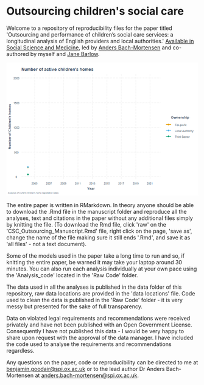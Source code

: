 # Outsourcing children's social care

Welcome to a repository of reproducibility files for the paper titled 'Outsourcing and performance of children’s social care services: a longitudinal analysis of English providers and local authorities.' [Available in Social Science and Medicine](https://www.sciencedirect.com/science/article/pii/S0277953622006293), led by [Anders Bach-Mortensen](https://www.spi.ox.ac.uk/people/anders-bach-mortensen) and co-authored by myself and [Jane Barlow](https://www.spi.ox.ac.uk/people/professor-jane-barlow). 

<p align="center">
  <img src="https://github.com/BenGoodair/Outsourcing_childrens_social_care/blob/main/Interactive%20Plots/Childrens_home_privatisation_gif.gif" alt="animated" />
</p>

The entire paper is written in RMarkdown. In theory anyone should be able to download the .Rmd file in the manuscript folder and reproduce all the analyses, text and citations in the paper without any additional files simply by knitting the file. (To download the Rmd file, click 'raw' on the 'CSC_Outsourcing_Manuscript.Rmd' file, right click on the page, 'save as', change the name of the file making sure it still ends '.Rmd', and save it as 'all files' - not a text document).

Some of the models used in the paper take a long time to run and so, if knitting the entire paper, be warned it may take your laptop around 30 minutes. You can also run each analysis individually at your own pace using the 'Analysis_code' located in the 'Raw Code' folder.

The data used in all the analyses is published in the data folder of this repository, raw data locations are provided in the 'data locations' file. Code used to clean the data is published in the 'Raw Code' folder - it is very messy but presented for the sake of full transparency.

Data on violated legal requirements and recommendations were received privately and have not been published with an Open Government License. Consequently I have not published this data - I would be very happy to share upon request with the approval of the data manager. I have included the code used to analyse the requirements and recommendations regardless.

Any questions on the paper, code or reproducibility can be directed to me at benjamin.goodair@spi.ox.ac.uk or to the lead author Dr Anders Bach-Mortensen at anders.bach-mortensen@spi.ox.ac.uk.
